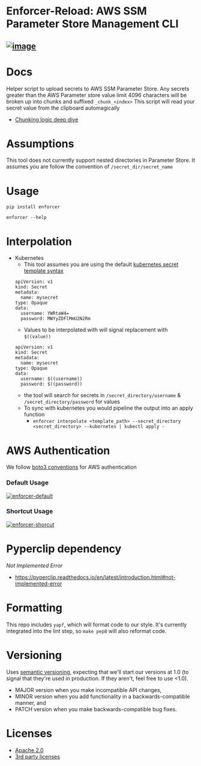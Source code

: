 # Enforcer-Reload: AWS SSM Parameter Store Management CLI
[![image](https://img.shields.io/pypi/v/enforcer.svg)](https://pypi.org/project/enforcer)
-------------------

# Docs
Helper script to upload secrets to AWS SSM Parameter Store.
Any secrets greater than the AWS Parameter store value limit 4096 characters will be broken up into chunks and suffixed `_chunk_<index>`
This script will read your secret value from the clipboard automagically
- [Chunking logic deep dive](CHUNKS.md)


# Assumptions
This tool does not currently support nested directories in Parameter Store. It assumes you are follow the convention of `/secret_dir/secret_name`

# Usage
`pip install enforcer`

```
enforcer --help
```

# Interpolation
- Kubernetes
    - This tool assumes you are using the default [kubernetes secret template syntax](https://kubernetes.io/docs/concepts/configuration/secret/) 
    ```
    apiVersion: v1
    kind: Secret
    metadata:
      name: mysecret
    type: Opaque
    data:
      username: YWRtaW4=
      password: MWYyZDFlMmU2N2Rm
    ```
    - Values to be interpolated with will signal replacement with `$((value))`
    ```
    apiVersion: v1
    kind: Secret
    metadata:
      name: mysecret
    type: Opaque
    data:
      username: $((username))
      password: $((password))
    ```
    - the tool will search for secrets in `/secret_directory/username` & `/secret_directory/password` for values
    - To sync with kubernetes you would pipeline the output into an apply function
        - `enforcer interpolate <template_path> --secret_directory <secret_directory> --kubernetes | kubectl apply -`

# AWS Authentication
We follow [boto3 conventions](https://boto3.amazonaws.com/v1/documentation/api/latest/guide/configuration.html) for AWS authentication

### Default Usage
[![enforcer-default](https://asciinema.org/a/NiiwxdTfU7tAlktB3TFYw5rIx.svg)](https://asciinema.org/a/NiiwxdTfU7tAlktB3TFYw5rIx)

### Shortcut Usage
[![enforcer-shorcut](https://asciinema.org/a/W4VjnodWKpO6wDt28QJj3gLVD.svg)](https://asciinema.org/a/W4VjnodWKpO6wDt28QJj3gLVD)

# Pyperclip dependency
*Not Implemented Error*
- https://pyperclip.readthedocs.io/en/latest/introduction.html#not-implemented-error

Formatting
==========

This repo includes `yapf`, which will format code to our style. It's currently integrated into the lint step, so `make pep8` will
also reformat code.

Versioning
==========
Uses [semantic versioning](https://semver.org/), expecting that we'll start our
versions at 1.0 (to signal that they're used in production. If they aren't, feel
free to use <1.0).
- MAJOR version when you make incompatible API changes,
- MINOR version when you add functionality in a backwards-compatible manner, and
- PATCH version when you make backwards-compatible bug fixes.

Licenses
====
- [Apache 2.0](LICENSE)
- [3rd party licenses](3RD_PARTY_DEPENDENCIES.md)
